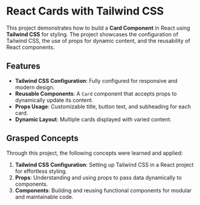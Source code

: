 # React Cards with Tailwind CSS

This project demonstrates how to build a **Card Component** in React using **Tailwind CSS** for styling. The project showcases the configuration of Tailwind CSS, the use of props for dynamic content, and the reusability of React components.

## Features

- **Tailwind CSS Configuration**: Fully configured for responsive and modern design.
- **Reusable Components**: A `Card` component that accepts props to dynamically update its content.
- **Props Usage**: Customizable title, button text, and subheading for each card.
- **Dynamic Layout**: Multiple cards displayed with varied content.

## Grasped Concepts

Through this project, the following concepts were learned and applied:

1. **Tailwind CSS Configuration**: Setting up Tailwind CSS in a React project for effortless styling.
2. **Props**: Understanding and using props to pass data dynamically to components.
3. **Components**: Building and reusing functional components for modular and maintainable code.
